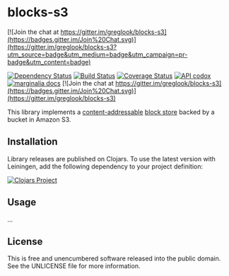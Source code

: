 blocks-s3
=========

[![Join the chat at https://gitter.im/greglook/blocks-s3](https://badges.gitter.im/Join%20Chat.svg)](https://gitter.im/greglook/blocks-s3?utm_source=badge&utm_medium=badge&utm_campaign=pr-badge&utm_content=badge)

[![Dependency Status](https://www.versioneye.com/user/projects/5646aca2b5b03d001f00081e/badge.svg?style=flat)](https://www.versioneye.com/user/projects/5646aca2b5b03d001f00081e)
[![Build Status](https://travis-ci.org/greglook/blocks-s3.svg?branch=develop)](https://travis-ci.org/greglook/blocks-s3)
[![Coverage Status](https://coveralls.io/repos/greglook/blocks-s3/badge.svg?branch=develop&service=github)](https://coveralls.io/github/greglook/blocks-s3?branch=develop)
[![API codox](https://img.shields.io/badge/doc-API-blue.svg)](https://greglook.github.io/blocks-s3/api/)
[![marginalia docs](https://img.shields.io/badge/doc-marginalia-blue.svg)](https://greglook.github.io/blocks-s3/marginalia/uberdoc.html)
[![Join the chat at https://gitter.im/greglook/blocks-s3](https://badges.gitter.im/Join%20Chat.svg)](https://gitter.im/greglook/blocks-s3)

This library implements a [content-addressable](https://en.wikipedia.org/wiki/Content-addressable_storage)
[block store](//github.com/greglook/blocks) backed by a bucket in Amazon S3.

## Installation

Library releases are published on Clojars. To use the latest version with
Leiningen, add the following dependency to your project definition:

[![Clojars Project](http://clojars.org/mvxcvi/blocks-s3/latest-version.svg)](http://clojars.org/mvxcvi/blocks-s3)

## Usage

...

## License

This is free and unencumbered software released into the public domain.
See the UNLICENSE file for more information.
